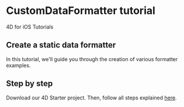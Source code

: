 # CustomDataFormatter tutorial
4D for iOS Tutorials

## Create a static data formatter

In this tutorial, we'll guide you through the creation of various formatter examples.

## Step by step

Download our 4D Starter project.
Then, follow all steps explained [here](https://developer.4d.com/go-mobile/docs/tutorials/data-formatter/create-static-data-formatter).
